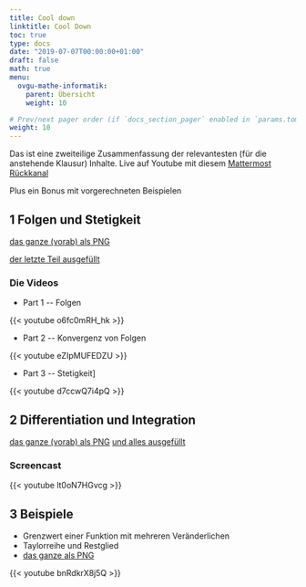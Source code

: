 ```yaml
---
title: Cool down
linktitle: Cool Down
toc: true
type: docs
date: "2019-07-07T00:00:00+01:00"
draft: false
math: true
menu:
  ovgu-mathe-informatik:
    parent: Übersicht
    weight: 10

# Prev/next pager order (if `docs_section_pager` enabled in `params.toml`)
weight: 10
---
```


Das ist eine zweiteilige Zusammenfassung der relevantesten (f&uuml;r die anstehende
Klausur) Inhalte. Live auf Youtube mit diesem [Mattermost R&uuml;ckkanal](https://mm.cs.ovgu.de/mathe-info-2/channels/cool-down)

Plus ein Bonus mit vorgerechneten Beispielen

## 1 Folgen und Stetigkeit

[das ganze (vorab) als PNG](../files/cool-down-1.png)

[der letzte Teil ausgef&uuml;llt](../files/cool-down-1-2.png)

### Die Videos

 * Part 1 -- Folgen

{{< youtube o6fc0mRH_hk >}}

 * Part 2 -- Konvergenz von Folgen

{{< youtube eZIpMUFEDZU >}}

 * Part 3 -- Stetigkeit]

{{< youtube d7ccwQ7i4pQ >}}

## 2 Differentiation und Integration

[das ganze (vorab) als PNG](../files/cool-down-2.png)
[und alles ausgef&uuml;llt](../files/cool-down-2-1.png)

### Screencast

{{< youtube lt0oN7HGvcg >}}

## 3 Beispiele

 * Grenzwert einer Funktion mit mehreren Ver&auml;nderlichen
 * Taylorreihe und Restglied
 * [das ganze als PNG](../files/cool-down-3.png)

{{< youtube bnRdkrX8j5Q >}}
